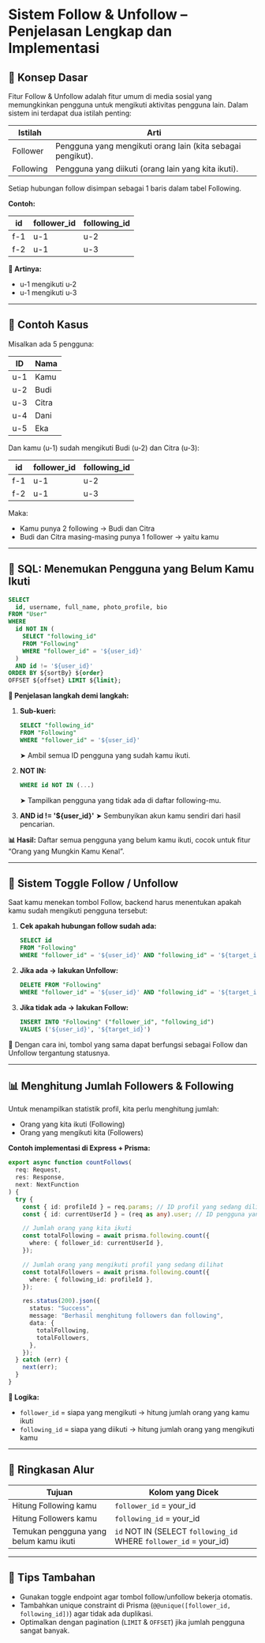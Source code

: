 # Sistem Follow & Unfollow – Penjelasan Lengkap dan Implementasi

## 🧠 Konsep Dasar

Fitur Follow & Unfollow adalah fitur umum di media sosial yang memungkinkan pengguna untuk mengikuti aktivitas pengguna lain.
Dalam sistem ini terdapat dua istilah penting:

| Istilah   | Arti                                                        |
| --------- | ----------------------------------------------------------- |
| Follower  | Pengguna yang mengikuti orang lain (kita sebagai pengikut). |
| Following | Pengguna yang diikuti (orang lain yang kita ikuti).         |

Setiap hubungan follow disimpan sebagai 1 baris dalam tabel Following.

**Contoh:**

| id  | follower_id | following_id |
| --- | ----------- | ------------ |
| f-1 | u-1         | u-2          |
| f-2 | u-1         | u-3          |

**📌 Artinya:**

- u-1 mengikuti u-2
- u-1 mengikuti u-3

---

## 🧪 Contoh Kasus

Misalkan ada 5 pengguna:

| ID  | Nama  |
| --- | ----- |
| u-1 | Kamu  |
| u-2 | Budi  |
| u-3 | Citra |
| u-4 | Dani  |
| u-5 | Eka   |

Dan kamu (u-1) sudah mengikuti Budi (u-2) dan Citra (u-3):

| id  | follower_id | following_id |
| --- | ----------- | ------------ |
| f-1 | u-1         | u-2          |
| f-2 | u-1         | u-3          |

Maka:

- Kamu punya 2 following → Budi dan Citra
- Budi dan Citra masing-masing punya 1 follower → yaitu kamu

---

## 🔎 SQL: Menemukan Pengguna yang Belum Kamu Ikuti

```sql
SELECT
  id, username, full_name, photo_profile, bio
FROM "User"
WHERE
  id NOT IN (
    SELECT "following_id"
    FROM "Following"
    WHERE "follower_id" = '${user_id}'
  )
  AND id != '${user_id}'
ORDER BY ${sortBy} ${order}
OFFSET ${offset} LIMIT ${limit};
```

**📌 Penjelasan langkah demi langkah:**

1.  **Sub-kueri:**

    ```sql
    SELECT "following_id"
    FROM "Following"
    WHERE "follower_id" = '${user_id}'
    ```

    ➤ Ambil semua ID pengguna yang sudah kamu ikuti.

2.  **NOT IN:**

    ```sql
    WHERE id NOT IN (...)
    ```

    ➤ Tampilkan pengguna yang tidak ada di daftar following-mu.

3.  **AND id != '${user_id}'**
    ➤ Sembunyikan akun kamu sendiri dari hasil pencarian.

**📊 Hasil:**
Daftar semua pengguna yang belum kamu ikuti, cocok untuk fitur “Orang yang Mungkin Kamu Kenal”.

---

## 🔁 Sistem Toggle Follow / Unfollow

Saat kamu menekan tombol Follow, backend harus menentukan apakah kamu sudah mengikuti pengguna tersebut:

1.  **Cek apakah hubungan follow sudah ada:**

    ```sql
    SELECT id
    FROM "Following"
    WHERE "follower_id" = '${user_id}' AND "following_id" = '${target_id}'
    ```

2.  **Jika ada → lakukan Unfollow:**

    ```sql
    DELETE FROM "Following"
    WHERE "follower_id" = '${user_id}' AND "following_id" = '${target_id}'
    ```

3.  **Jika tidak ada → lakukan Follow:**
    ```sql
    INSERT INTO "Following" ("follower_id", "following_id")
    VALUES ('${user_id}', '${target_id}')
    ```

📌 Dengan cara ini, tombol yang sama dapat berfungsi sebagai Follow dan Unfollow tergantung statusnya.

---

## 📊 Menghitung Jumlah Followers & Following

Untuk menampilkan statistik profil, kita perlu menghitung jumlah:

- Orang yang kita ikuti (Following)
- Orang yang mengikuti kita (Followers)

**Contoh implementasi di Express + Prisma:**

```typescript
export async function countFollows(
  req: Request,
  res: Response,
  next: NextFunction
) {
  try {
    const { id: profileId } = req.params; // ID profil yang sedang dilihat
    const { id: currentUserId } = (req as any).user; // ID pengguna yang sedang login

    // Jumlah orang yang kita ikuti
    const totalFollowing = await prisma.following.count({
      where: { follower_id: currentUserId },
    });

    // Jumlah orang yang mengikuti profil yang sedang dilihat
    const totalFollowers = await prisma.following.count({
      where: { following_id: profileId },
    });

    res.status(200).json({
      status: "Success",
      message: "Berhasil menghitung followers dan following",
      data: {
        totalFollowing,
        totalFollowers,
      },
    });
  } catch (err) {
    next(err);
  }
}
```

**📌 Logika:**

- `follower_id` = siapa yang mengikuti → hitung jumlah orang yang kamu ikuti
- `following_id` = siapa yang diikuti → hitung jumlah orang yang mengikuti kamu

---

## 🧭 Ringkasan Alur

| Tujuan                                 | Kolom yang Dicek                                                  |
| -------------------------------------- | ----------------------------------------------------------------- |
| Hitung Following kamu                  | `follower_id` = your_id                                           |
| Hitung Followers kamu                  | `following_id` = your_id                                          |
| Temukan pengguna yang belum kamu ikuti | `id` NOT IN (SELECT `following_id` WHERE `follower_id` = your_id) |

---

## 📌 Tips Tambahan

- Gunakan toggle endpoint agar tombol follow/unfollow bekerja otomatis.
- Tambahkan unique constraint di Prisma (`@@unique([follower_id, following_id])`) agar tidak ada duplikasi.
- Optimalkan dengan pagination (`LIMIT` & `OFFSET`) jika jumlah pengguna sangat banyak.
